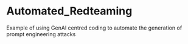 # Automated_Redteaming
Example of using GenAI centred coding to automate the generation of prompt engineering attacks
